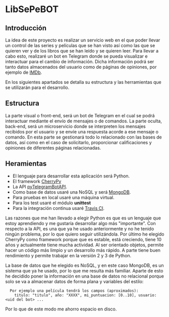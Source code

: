 # LibSePeBOT
## Introducción

La idea de este proyecto es realizar un servicio web en el que poder llevar un control de las series y películas que se han visto así como las que se quieren ver y de los libros que se han leído y se quieren leer. Para llevar a cabo esto, realizaré un bot en Telegram donde se pueda visualizar e interactuar para el cambio de información. Dicha información podrá ser tanto datos almacenados del usuario como de páginas de opiniones, por ejemplo de [IMDb](https://www.imdb.com/).

En los siguientes apartados se detalla su estructura y las herramientas que se utilizarán para el desarrollo.

## Estructura

La parte visual o front-end, será un bot de Telegram en el cual se podrá interactuar mediante el envío de mensajes o de comandos. La parte oculta, back-end, será un microservicio donde se interpreten los mensajes recibidos por el usuario y se envíe una respuesta acorde a ese mensaje o comando. En esta parte se gestionará todo lo relacionado con las bases de datos, así como en el caso de solicitarlo, proporcionar calificaciones y opiniones de diferentes páginas relacionadas.

## Heramientas

- El lenguaje para desarrollar esta aplicación será Python.
- El framework [CherryPy](https://cherrypy.org/)
- La API [pyTelegramBotAPI](https://github.com/eternnoir/pyTelegramBotAPI).
- Como base de datos usaré una NoSQL y será [MongoDB](https://www.mongodb.com/es).
- Para pruebas en local usaré una máquina virtual.
- Para los test usaré el módulo __unittest__
- Para la integración continua usaré [Travis CI](https://travis-ci.org/).

Las razones que me han llevado a elegir Python es que es un lenguaje que estoy aprendiendo y me gustaría desarrollar algo más "importante". Con respecto a la API, es una que ya he usado anteriormente y no he tenido ningún problema, por lo que quiero seguir utilizándola. Por último he elegido CherryPy como framework porque que es estable, está creciendo, tiene 10 años y actualmente tiene mucha actividad. Al ser orientado objetos, permite hacer un código más limpio y un desarrollo más rápido. A parte tiene buen rendimiento y permite trabajar en la versión 2 y 3 de Python.

La base de datos que he elegido es NoSQL, y en este caso MongoDB, es un sistema que ya he usado, por lo que me resulta más familiar. Aparte de esto he decidido poner la información en una base de datos no relacional porque solo se va a almacenar datos de forma plana y variables del estilo:

      Por ejemplo una película tendrá los campos (aproximados):
        titulo: "titulo", año: "XXXX", mi_puntuacion: [0..10], usuario: <uid del bot> ...

Por lo que de este modo me ahorro espacio en disco.
